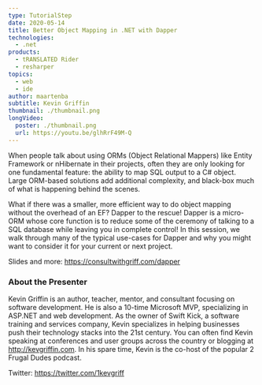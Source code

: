 ```yaml
---
type: TutorialStep
date: 2020-05-14
title: Better Object Mapping in .NET with Dapper
technologies:
  - .net
products:
  - tRANSLATED Rider
  - resharper
topics:
  - web
  - ide
author: maartenba
subtitle: Kevin Griffin
thumbnail: ./thumbnail.png
longVideo:
  poster: ./thumbnail.png
  url: https://youtu.be/glhRrF49M-Q
---
```


When people talk about using ORMs (Object Relational Mappers) like Entity Framework or nHibernate in their projects, often they are only looking for one fundamental feature: the ability to map SQL output to a C# object. Large ORM-based solutions add additional complexity, and black-box much of what is happening behind the scenes.

What if there was a smaller, more efficient way to do object mapping without the overhead of an EF? Dapper to the rescue! Dapper is a micro-ORM whose core function is to reduce some of the ceremony of talking to a SQL database while leaving you in complete control! In this session, we walk through many of the typical use-cases for Dapper and why you might want to consider it for your current or next project.

Slides and more: https://consultwithgriff.com/dapper

### About the Presenter

Kevin Griffin is an author, teacher, mentor, and consultant focusing on software development. He is also a 10-time Microsoft MVP, specializing in ASP.NET and web development. As the owner of Swift Kick, a software training and services company, Kevin specializes in helping businesses push their technology stacks into the 21st century. You can often find Kevin speaking at conferences and user groups across the country or blogging at http://kevgriffin.com. In his spare time, Kevin is the co-host of the popular 2 Frugal Dudes podcast.

Twitter: https://twitter.com/1kevgriff